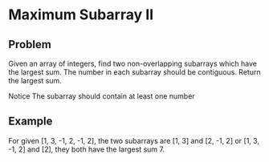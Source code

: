 Maximum Subarray II
===

## Problem

Given an array of integers, find two non-overlapping subarrays which have the largest sum.
The number in each subarray should be contiguous.
Return the largest sum.

 Notice
The subarray should contain at least one number



## Example

For given [1, 3, -1, 2, -1, 2], the two subarrays are [1, 3] and [2, -1, 2] or [1, 3, -1, 2] and [2], they both have the largest sum 7.